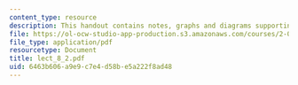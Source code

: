 ```yaml
---
content_type: resource
description: This handout contains notes, graphs and diagrams supporting this lecture.
file: https://ol-ocw-studio-app-production.s3.amazonaws.com/courses/2-067-advanced-structural-dynamics-and-acoustics-13-811-spring-2004/6463b606a9e9c7e4d58be5a222f8ad48_lect_8_2.pdf
file_type: application/pdf
resourcetype: Document
title: lect_8_2.pdf
uid: 6463b606-a9e9-c7e4-d58b-e5a222f8ad48
---
```

